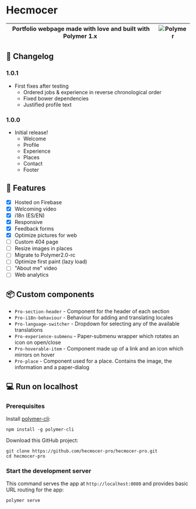 # Hecmocer

| Portfolio webpage made with love and built with Polymer 1.x | ![Polymer](https://polymer.gallerycdn.vsassets.io/extensions/polymer/polymer-ide/0.4.3/1490052563126/Microsoft.VisualStudio.Services.Icons.Default) |
|---|---|

## :memo: Changelog
### 1.0.1
 - First fixes after testing
   - Ordered jobs & experience in reverse chronological order
   - Fixed bower dependencies
   - Justified profile text

### 1.0.0
 - Initial release!
   - Welcome
   - Profile
   - Experience
   - Places
   - Contact
   - Footer

## :rocket: Features
- [x] Hosted on Firebase
- [x] Welcoming video
- [x] i18n (ES/EN)
- [x] Responsive
- [x] Feedback forms
- [x] Optimize pictures for web
- [ ] Custom 404 page
- [ ] Resize images in places
- [ ] Migrate to Polymer2.0-rc
- [ ] Optimize first paint (lazy load)
- [ ] "About me" video
- [ ] Web analytics

## :package: Custom components
- `Pro-section-header` - Component for the header of each section
- `Pro-i18n-behaviour` - Behaviour for adding and translating locales
- `Pro-language-switcher` - Dropdown for selecting any of the available translations
- `Pro-experience-submenu` - Paper-submenu wrapper which rotates an icon on open/close
- `Pro-hoverable-item` - Component made up of a link and an icon which mirrors on hover
- `Pro-place` - Component used for a place. Contains the image, the information and a paper-dialog

## :computer: Run on localhost

### Prerequisites

Install [polymer-cli](https://github.com/Polymer/polymer-cli):

    npm install -g polymer-cli

Download this GitHub project:

    git clone https://github.com/hecmocer-pro/hecmocer-pro.git
    cd hecmocer-pro

### Start the development server

This command serves the app at `http://localhost:8080` and provides basic URL
routing for the app:

    polymer serve